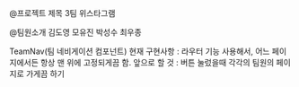 @프로젝트 제목
3팀 위스타그램

@팀원소개
김도영
모유진
박성수
최우종

TeamNav(팀 네비게이션 컴포넌트)
현재 구현사항 : 라우터 기능 사용해서, 어느 페이지에서든 항상 맨 위에 고정되게끔 함.
앞으로 할 것 : 버튼 눌렀을때 각각의 팀원의 페이지로 가게끔 하기
